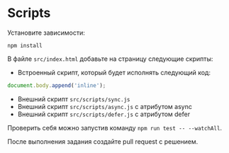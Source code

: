 # Scripts

Установите зависимости:

```
npm install
```

В файле `src/index.html` добавьте на страницу следующие скрипты:

-   Встроенный скрипт, который будет исполнять следующий код:

```javascript
document.body.append('inline');
```

-   Внешний скрипт `src/scripts/sync.js`
-   Внешний скрипт `src/scripts/async.js` с атрибутом async
-   Внешний скрипт `src/scripts/defer.js` с атрибутом defer

Проверить себя можно запустив команду `npm run test -- --watchAll`.

После выполнения задания создайте pull request с решением.
